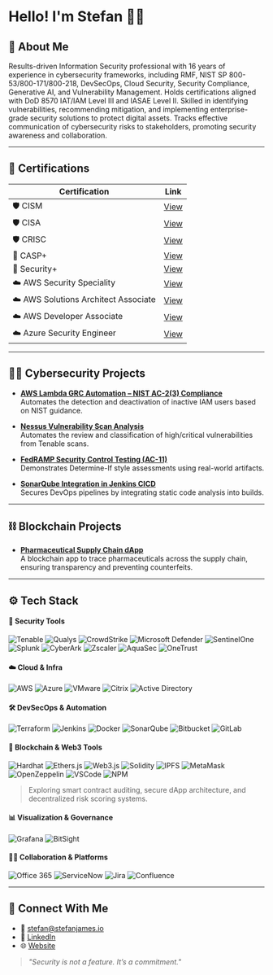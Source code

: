 # Hello! I'm Stefan 👋🏼

## 🔐 About Me

Results-driven Information Security professional with 16 years of experience in cybersecurity frameworks, including RMF, NIST SP 800-53/800-171/800-218, DevSecOps, Cloud Security, Security Compliance, Generative AI, and Vulnerability Management. Holds certifications aligned with DoD 8570 IAT/IAM Level III and IASAE Level II. Skilled in identifying vulnerabilities, recommending mitigation, and implementing enterprise-grade security solutions to protect digital assets. Tracks effective communication of cybersecurity risks to stakeholders, promoting security awareness and collaboration.

---

## 🧾 Certifications

| Certification | Link |
|--------------|------|
| 🛡️ CISM | [View](https://www.credly.com/badges/0322d0b0-ff54-4e87-9515-79ba04f8d932/public_url) |
| 🛡️ CISA | [View](https://www.credly.com/badges/106bebb4-57ce-4ba6-ad28-d18c8faaf5e0/public_url) |
| 🛡️ CRISC | [View](https://www.credly.com/badges/ad2ab250-d8c0-49cd-a51c-5354316ab1c2/public_url) |
| 🔐 CASP+ | [View](https://www.credly.com/badges/21bc5095-21ec-4616-8edf-0ab624cc6ef0/public_url) |
| 🔐 Security+ | [View](https://www.credly.com/badges/81797799-3e3c-480d-b0c6-8bcc0fef0b34/public_url) |
| ☁️ AWS Security Speciality | [View](https://www.credly.com/badges/891ca4a5-cefa-42e7-a014-5dfc4e6a629b/public_url) |
| ☁️ AWS Solutions Architect Associate | [View](https://www.youracclaim.com/earner/earned/badge/e8859516-4785-45ea-8e30-de2a789ed351) |
| ☁️ AWS Developer Associate | [View](https://www.youracclaim.com/earner/earned/badge/cd669bc3-4f92-44bd-9d57-0fed17e80d43) |
| ☁️ Azure Security Engineer | [View](https://learn.microsoft.com/api/credentials/share/en-us/StefanJames-1950/542BAC940A105A04?sharingId=C9A42C554B9954F6) |

---

## 👨‍💻 Cybersecurity Projects

- **[AWS Lambda GRC Automation – NIST AC-2(3) Compliance](https://github.com/stefanjames/aws-lambda-inactive-iam-users)**  
  Automates the detection and deactivation of inactive IAM users based on NIST guidance.

- **[Nessus Vulnerability Scan Analysis](https://github.com/stefanjames/vulnerability-scan-results-analysis)**  
  Automates the review and classification of high/critical vulnerabilities from Tenable scans.

- **[FedRAMP Security Control Testing (AC-11)](https://github.com/stefanjames/security-control-testing)**  
  Demonstrates Determine-If style assessments using real-world artifacts.

- **[SonarQube Integration in Jenkins CICD](https://github.com/stefanjames/sonarqube-integration)**  
  Secures DevOps pipelines by integrating static code analysis into builds.

---

## ⛓️ Blockchain Projects

- **[Pharmaceutical Supply Chain dApp](https://github.com/stefanjames/secure-pharma-tracker)**  
  A blockchain app to trace pharmaceuticals across the supply chain, ensuring transparency and preventing counterfeits.

---

## ⚙️ Tech Stack

#### 🔐 Security Tools  

![Tenable](https://img.shields.io/badge/Tenable-0077C8?style=flat&logo=tenable&logoColor=white)
![Qualys](https://img.shields.io/badge/Qualys-E1181C?style=flat)
![CrowdStrike](https://img.shields.io/badge/CrowdStrike-E4002B?style=flat&logo=crowdstrike&logoColor=white)
![Microsoft Defender](https://img.shields.io/badge/Defender-0066B8?style=flat&logo=microsoft&logoColor=white)
![SentinelOne](https://img.shields.io/badge/SentinelOne-5D00A8?style=flat)
![Splunk](https://img.shields.io/badge/Splunk-000000?style=flat&logo=splunk)
![CyberArk](https://img.shields.io/badge/CyberArk-002D72?style=flat)
![Zscaler](https://img.shields.io/badge/Zscaler-0059A9?style=flat)
![AquaSec](https://img.shields.io/badge/Aqua%20Security-0A70F5?style=flat)
![OneTrust](https://img.shields.io/badge/OneTrust-1E8F4D?style=flat)

#### ☁️ Cloud & Infra

![AWS](https://img.shields.io/badge/AWS-232F3E?style=flat&logo=amazonaws)
![Azure](https://img.shields.io/badge/Azure-0078D4?style=flat&logo=microsoftazure)
![VMware](https://img.shields.io/badge/VMware-607078?style=flat&logo=vmware)
![Citrix](https://img.shields.io/badge/Citrix-000000?style=flat)
![Active Directory](https://img.shields.io/badge/Active%20Directory-0081CB?style=flat&logo=microsoft)

#### 🛠 DevSecOps & Automation

![Terraform](https://img.shields.io/badge/Terraform-623CE4?style=flat&logo=terraform)
![Jenkins](https://img.shields.io/badge/Jenkins-D24939?style=flat&logo=jenkins)
![Docker](https://img.shields.io/badge/Docker-2496ED?style=flat&logo=docker)
![SonarQube](https://img.shields.io/badge/SonarQube-4E9BCD?style=flat&logo=sonarqube)
![Bitbucket](https://img.shields.io/badge/Bitbucket-0052CC?style=flat&logo=bitbucket)
![GitLab](https://img.shields.io/badge/GitLab-FC6D26?style=flat&logo=gitlab)

#### 🔗 Blockchain & Web3 Tools

![Hardhat](https://img.shields.io/badge/Hardhat-111111?style=flat&logo=ethereum&logoColor=yellow)
![Ethers.js](https://img.shields.io/badge/Ethers.js-353535?style=flat)
![Web3.js](https://img.shields.io/badge/Web3.js-F16822?style=flat)
![Solidity](https://img.shields.io/badge/Solidity-363636?style=flat&logo=solidity)
![IPFS](https://img.shields.io/badge/IPFS-65C2CB?style=flat&logo=ipfs)
![MetaMask](https://img.shields.io/badge/MetaMask-F6851B?style=flat&logo=metamask)
![OpenZeppelin](https://img.shields.io/badge/OpenZeppelin-4E5EE4?style=flat)
![VSCode](https://img.shields.io/badge/VSCode-007ACC?style=flat&logo=visualstudiocode)
![NPM](https://img.shields.io/badge/NPM-CB3837?style=flat&logo=npm&logoColor=white)

> Exploring smart contract auditing, secure dApp architecture, and decentralized risk scoring systems.

#### 📊 Visualization & Governance

![Grafana](https://img.shields.io/badge/Grafana-F46800?style=flat&logo=grafana)
![BitSight](https://img.shields.io/badge/BitSight-1F1F1F?style=flat)

#### 🧑‍💼 Collaboration & Platforms

![Office 365](https://img.shields.io/badge/Microsoft_365-D83B01?style=flat&logo=microsoftoffice)
![ServiceNow](https://img.shields.io/badge/ServiceNow-000000?style=flat&logo=servicenow)
![Jira](https://img.shields.io/badge/Jira-0052CC?style=flat&logo=jira)
![Confluence](https://img.shields.io/badge/Confluence-172B4D?style=flat&logo=confluence)


---

## 🤳 Connect With Me

- 📧 [stefan@stefanjames.io](mailto:stefan@stefanjames.io)  
- 💼 [LinkedIn](https://www.linkedin.com/in/stefan-james/)  
- 🌐 [Website](https://www.stefanjames.io/)  

> *"Security is not a feature. It’s a commitment."*
